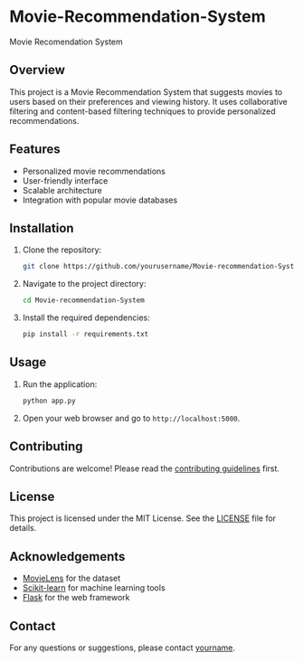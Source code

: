 # Movie-Recommendation-System
Movie Recomendation System 
## Overview
This project is a Movie Recommendation System that suggests movies to users based on their preferences and viewing history. It uses collaborative filtering and content-based filtering techniques to provide personalized recommendations.

## Features
- Personalized movie recommendations
- User-friendly interface
- Scalable architecture
- Integration with popular movie databases

## Installation
1. Clone the repository:
    ```bash
    git clone https://github.com/yourusername/Movie-recommendation-System.git
    ```
2. Navigate to the project directory:
    ```bash
    cd Movie-recommendation-System
    ```
3. Install the required dependencies:
    ```bash
    pip install -r requirements.txt
    ```

## Usage
1. Run the application:
    ```bash
    python app.py
    ```
2. Open your web browser and go to `http://localhost:5000`.

## Contributing
Contributions are welcome! Please read the [contributing guidelines](CONTRIBUTING.md) first.

## License
This project is licensed under the MIT License. See the [LICENSE](LICENSE) file for details.

## Acknowledgements
- [MovieLens](https://movielens.org/) for the dataset
- [Scikit-learn](https://scikit-learn.org/) for machine learning tools
- [Flask](https://flask.palletsprojects.com/) for the web framework

## Contact
For any questions or suggestions, please contact [yourname](mailto:yourname@example.com).

